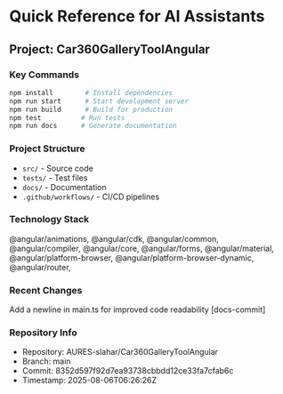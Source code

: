 # Quick Reference for AI Assistants

## Project: Car360GalleryToolAngular

### Key Commands
```bash
npm install        # Install dependencies
npm run start      # Start development server
npm run build      # Build for production
npm test          # Run tests
npm run docs      # Generate documentation
```

### Project Structure
- `src/` - Source code
- `tests/` - Test files
- `docs/` - Documentation
- `.github/workflows/` - CI/CD pipelines

### Technology Stack
@angular/animations, @angular/cdk, @angular/common, @angular/compiler, @angular/core, @angular/forms, @angular/material, @angular/platform-browser, @angular/platform-browser-dynamic, @angular/router, 

### Recent Changes
Add a newline in main.ts for improved code readability [docs-commit]

### Repository Info
- Repository: AURES-slahar/Car360GalleryToolAngular
- Branch: main
- Commit: 8352d597f92d7ea93738cbbdd12ce33fa7cfab6c
- Timestamp: 2025-08-06T06:26:26Z
